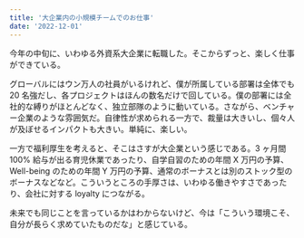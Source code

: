 ```yaml
---
title: '大企業内の小規模チームでのお仕事'
date: '2022-12-01'
---
```


今年の中旬に、いわゆる外資系大企業に転職した。そこからずっと、楽しく仕事ができている。

グローバルにはウン万人の社員がいるけれど、僕が所属している部署は全体でも 20 名強だし、各プロジェクトはほんの数名だけで回している。僕の部署には全社的な縛りがほとんどなく、独立部隊のように動いている。さながら、ベンチャー企業のような雰囲気だ。自律性が求められる一方で、裁量は大きいし、個々人が及ぼせるインパクトも大きい。単純に、楽しい。

一方で福利厚生を考えると、そこはさすが大企業という感じである。3 ヶ月間 100% 給与が出る育児休業であったり、自学自習のための年間 X 万円の予算、Well-being のための年間 Y 万円の予算、通常のボーナスとは別のストック型のボーナスなどなど。こういうところの手厚さは、いわゆる働きやすさであったり、会社に対する loyalty につながる。

未来でも同じことを言っているかはわからないけど、今は「こういう環境こそ、自分が長らく求めていたものだな」と感じている。
